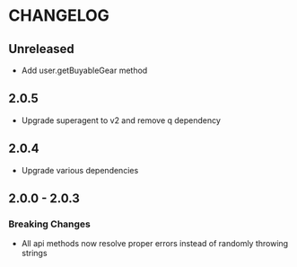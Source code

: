 CHANGELOG
=========

## Unreleased

* Add user.getBuyableGear method

## 2.0.5

* Upgrade superagent to v2 and remove q dependency

## 2.0.4

* Upgrade various dependencies

## 2.0.0 - 2.0.3

### Breaking Changes

* All api methods now resolve proper errors instead of randomly throwing strings
